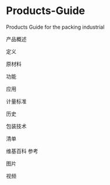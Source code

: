# Products-Guide

Products Guide for the packing industrial

产品概述

定义 

原材料

功能

应用

计量标准

历史 

包装技术 

清单

维基百科 参考 

图片 

视频

